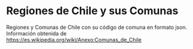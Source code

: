 # Regiones de Chile y sus Comunas
Regiones y Comunas de Chile con su código de comuna en formato json.  
Información obtenida de https://es.wikipedia.org/wiki/Anexo:Comunas_de_Chile


